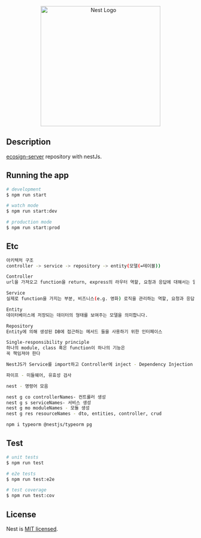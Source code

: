 <p align="center">
  <a href="http://nestjs.com/" target="blank"><img src="https://nestjs.com/img/logo_text.svg" width="320" alt="Nest Logo" /></a>
</p>

## Description
[ecosign-server](https://github.com/kimja7045/ecosign-server) repository with nestJs.

## Running the app
```bash
# development
$ npm run start

# watch mode
$ npm run start:dev

# production mode
$ npm run start:prod
```

## Etc
```bash
아키텍처 구조
controller -> service -> repository -> entity(모델(=테이블))

Controller
url을 가져오고 function을 return, express의 라우터 역할, 요청과 응답에 대해서는 알아도되지만 모르게 설계하게 좋습니다 -> 결합성을 낮추기 위해

Service
실제로 function을 가지는 부분, 비즈니스(e.g. 영화) 로직을 관리하는 역할, 요청과 응답에 대해서 몰라야됩니다

Entity
데이터베이스에 저장되는 데이터의 형태를 보여주는 모델을 의미합니다.

Repository
Entity에 의해 생성된 DB에 접근하는 메서드 들을 사용하기 위한 인터페이스

Single-responsibility principle
하나의 module, class 혹은 function이 하나의 기능은
꼭 책임져야 한다

NestJS가 Service를 import하고 Controller에 inject - Dependency Injection

파이프 - 미들웨어, 유효성 검사

nest - 명령어 모음

nest g co controllerNames- 컨트롤러 생성
nest g s serviceNames- 서비스 생성
nest g mo moduleNames - 모듈 생성
nest g res resourceNames - dto, entities, controller, crud

npm i typeorm @nestjs/typeorm pg
```

## Test

```bash
# unit tests
$ npm run test

# e2e tests
$ npm run test:e2e

# test coverage
$ npm run test:cov
```

## License

Nest is [MIT licensed](LICENSE).
